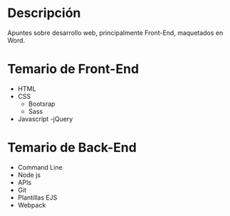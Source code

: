 # Descripción
Apuntes sobre desarrollo web, principalmente Front-End, maquetados en Word. 

# Temario de Front-End
* HTML
* CSS
  - Bootsrap
  - Sass
 * Javascript
   -jQuery
 
 # Temario de Back-End
 * Command Line
 * Node js
 * APIs
 * Git 
 * Plantillas EJS
 * Webpack
